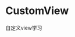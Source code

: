 # CustomView
自定义view学习

<!--字体测试-->
<activity android:name=".fonttest.FontTestActivity" />
<!--酷狗侧边栏-->
<activity android:name=".kugou.SlidingKuGouMenuActivity" />
<!--qq6.0效果-->
<activity android:name=".qq6.SlidingQq6MenuActivity" />

<activity android:name=".snaphelptest.SnapHelpActivity" />
<!--汽车之家折叠列表-->
<activity android:name=".carhomeitemstyle.CarHomeItemStyleActivity" />
<!--9宫格-->
<activity android:name=".ninelockpalaces.NineLockPalacesActivity" />
<!--状态栏测试activity-->
<activity android:name=".statusbar.StatusBarActivity" />
<!--缺口线-->
<activity android:name=".notchline.NotchLineActivity" />
<!--自定义behavior-->
<activity android:name=".custombehavior.CustomBehaviorActivity" />
<!--自定义键盘-车牌键盘-->
<activity android:name=".carnumberkeyboard.CarNumberKeyboardActivity" />
<!--优惠券view 按比例缩放，形成在任意手机上效果一致-->
<activity android:name=".equalscalecouponview.EqualScaleCouponViewActivity" />
<!--tab悬浮在最上方-->
<activity android:name=".tablayoutfloattop.TabLayoutFloatTopActivity" />
<activity android:name=".tablayoutfloattop.TabLayoutFloatTopTest1Activity" />
